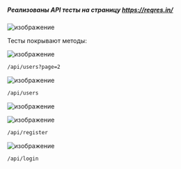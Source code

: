 ##### Реализованы API тесты на страницу https://reqres.in/
![изображение](https://user-images.githubusercontent.com/118796374/226185228-39cd90d1-a52e-46b2-9ba4-8e853ef38110.png)

Тесты покрывают методы:

![изображение](https://user-images.githubusercontent.com/118796374/226185268-523557a7-bc1f-45f9-8c6d-bcdb6d210318.png)

```bash
/api/users?page=2
```

![изображение](https://user-images.githubusercontent.com/118796374/226185342-560fad41-5012-441e-b7be-dabc01fbe3cb.png)
```bash
/api/users
```

![изображение](https://user-images.githubusercontent.com/118796374/226185394-a47074c5-3fa8-4d56-b9bb-b22ecfca09dd.png)

![изображение](https://user-images.githubusercontent.com/118796374/226185432-f451e77d-f261-4bca-b17d-5d6a3bb31f5c.png)
```bash
/api/register
```
![изображение](https://user-images.githubusercontent.com/118796374/226185485-8e04099e-0a60-47f7-ac03-b32c96d2a806.png)
```bash
/api/login
```
